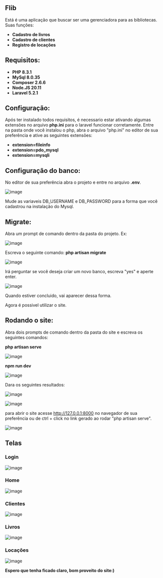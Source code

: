 ## Flib

Está é uma aplicação que buscar ser uma gerenciadora para as bibliotecas. Suas funções:

- **Cadastro de livros**
- **Cadastro de clientes**
- **Registro de locações**

## Requisitos:

- **PHP 8.3.1**
- **MySql 8.0.35**
- **Composer  2.6.6**
- **Node.JS 20.11**
- **Laravel 5.2.1**

## Configuração:
Após ter instalado todos requisitos, é necessario estar ativando algumas extensões no arquivo **php.ini** para o laravel funcionar corretamente. Entre na pasta onde você instalou o php, abra o arquivo "php.ini" no editor de sua preferência e ative as seguintes extensões:

- **extension=fileinfo**
- **extension=pdo_mysql**
- **extension=mysqli**
  
## Configuração do banco:
No editor de sua preferência abra o projeto e entre no arquivo **.env**.

![image](https://github.com/lucas-araujo20/lucas-araujo20/assets/146901361/558bdf09-68e6-4331-9c0f-7b4f50a42b94)

Mude as variaveis DB_USERNAME e DB_PASSWORD para a forma que você cadastrou na instalação do Mysql.

## Migrate:
Abra um prompt de comando dentro da pasta do projeto. Ex:

![image](https://github.com/lucas-araujo20/lucas-araujo20/assets/146901361/e8b46c86-e6b4-4c79-a06c-bc87dd948371)

Escreva o seguinte comando:
**php artisan migrate**

![image](https://github.com/lucas-araujo20/lucas-araujo20/assets/146901361/add0eae3-4c63-4163-9d2e-88c195608c5f)

Irá perguntar se você deseja criar um novo banco, escreva "yes" e aperte enter.

![image](https://github.com/lucas-araujo20/lucas-araujo20/assets/146901361/9830e8b7-a580-409f-94a9-fc4e86f4e111)

Quando estiver concluido, vai aparecer dessa forma.

Agora é possivel utilizar o site.

## Rodando o site:
Abra dois prompts de comando dentro da pasta do site e escreva os seguintes comandos:

**php artisan serve**

![image](https://github.com/lucas-araujo20/lucas-araujo20/assets/146901361/9f60f2a4-d379-4e54-95f0-8edd55f7912b)

**npm run dev**

![image](https://github.com/lucas-araujo20/lucas-araujo20/assets/146901361/9df01bca-53be-44dd-9841-ea16377c23c5)

Dara os seguintes resultados:

![image](https://github.com/lucas-araujo20/lucas-araujo20/assets/146901361/2faa0a9a-d6d8-4455-829c-30df7bb5f9fd)


![image](https://github.com/lucas-araujo20/lucas-araujo20/assets/146901361/e156312c-4bd6-4050-8a49-ab7812687119)

para abrir o site acesse http://127.0.0.1:8000 no navegador de sua preferência ou de ctrl + click no link gerado ao rodar "php artisan serve".

![image](https://github.com/lucas-araujo20/lucas-araujo20/assets/146901361/6caebc06-75db-4d4d-89f9-1d012253e390)

## Telas

### Login

![image](https://github.com/lucas-araujo20/lucas-araujo20/assets/146901361/e307ba44-3874-4a58-bc0a-cc4005a34283)

### Home

![image](https://github.com/lucas-araujo20/lucas-araujo20/assets/146901361/535ba713-a5be-43d6-bdcc-9adabe4bf2f8)

### Clientes

![image](https://github.com/lucas-araujo20/lucas-araujo20/assets/146901361/ce41fe93-7c06-4c40-ba27-a977094f9094)

### Livros

![image](https://github.com/lucas-araujo20/lucas-araujo20/assets/146901361/72701461-c0c0-4968-8842-e915997a3094)

### Locações

![image](https://github.com/lucas-araujo20/lucas-araujo20/assets/146901361/1c2d772b-edd1-4e02-8285-c993c6a86470)

**Espero que tenha ficado claro, bom proveito do site:)**
